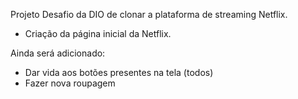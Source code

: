 Projeto Desafio da DIO de clonar a plataforma de streaming Netflix.
- Criação da página inicial da Netflix.

Ainda será adicionado:
- Dar vida aos botões presentes na tela (todos)
- Fazer nova roupagem
